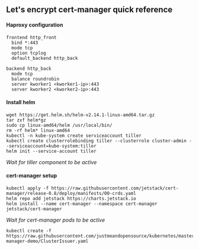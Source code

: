 ## Let's encrypt cert-manager quick reference

#### Haproxy configuration
```
frontend http_front
  bind *:443
  mode tcp
  option tcplog
  default_backend http_back

backend http_back
  mode tcp
  balance roundrobin
  server kworker1 <kworker1-ip>:443
  server kworker2 <kworker2-ip>:443
```

#### Install helm
```
wget https://get.helm.sh/helm-v2.14.1-linux-amd64.tar.gz
tar zxf helm*gz
sudo cp linux-amd64/helm /usr/local/bin/
rm -rf helm* linux-amd64
kubectl -n kube-system create serviceaccount tiller
kubectl create clusterrolebinding tiller --clusterrole cluster-admin --serviceaccount=kube-system:tiller
helm init --service-account tiller
```

*Wait for tiller component to be active*

#### cert-manager setup
```
kubectl apply -f https://raw.githubusercontent.com/jetstack/cert-manager/release-0.8/deploy/manifests/00-crds.yaml
helm repo add jetstack https://charts.jetstack.io
helm install --name cert-manager --namespace cert-manager jetstack/cert-manager
```

*Wait for cert-manager pods to be active*

```
kubectl create -f https://raw.githubusercontent.com/justmeandopensource/kubernetes/master/yamls/cert-manager-demo/ClusterIssuer.yaml
```